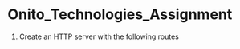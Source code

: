 # Onito_Technologies_Assignment

1. Create an HTTP server with the following routes

<!-- a) GET /api/v1/longest-duration-movies
This route returns as JSON the top 10 movies with the longest runTime
The output should contain tconst, primaryTitle, runtimeMinutes & genres. -->

<!-- b) POST /api/v1/new-movie
This route takes JSON as input for new movie and saves it into the database
On successful save, it returns “success”. -->

<!-- c) GET /api/v1/top-rated-movies
This route returns as JSON the movies with an averageRating > 6.0, in sorted
order by averageRating. -->

<!-- d) GET /api/v1/genre-movies-with-subtotals
Show a list of all movies genre-wise with Subtotals of their numVotes.
The calculation of subtotals should be done in SQL query; not the API code -->

<!-- e) POST /api/v1/update-runtime-minutes
Increment runtimeMinutes of all Movies using only SQL query (not in API code).
Increment runtimeMinutes by :
15 if genre = Documentary
30 if genre = Animation
45 for the rest -->
